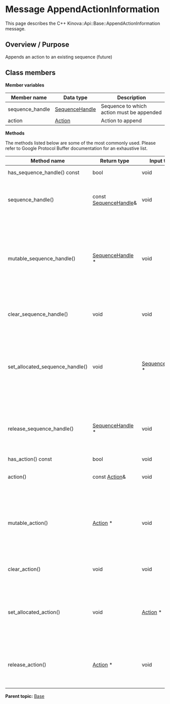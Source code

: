 # Message AppendActionInformation

This page describes the C++ Kinova::Api::Base::AppendActionInformation message.

## Overview / Purpose

Appends an action to an existing sequence \(future\)

## Class members

 **Member variables** 

|Member name|Data type|Description|
|-----------|---------|-----------|
|sequence\_handle| [SequenceHandle](msg_Base_SequenceHandle.md#)|Sequence to which action must be appended|
|action| [Action](msg_Base_Action.md#)|Action to append|

 **Methods** 

The methods listed below are some of the most commonly used. Please refer to Google Protocol Buffer documentation for an exhaustive list.

|Method name|Return type|Input type|Description|
|-----------|-----------|----------|-----------|
|has\_sequence\_handle\(\) const|bool|void|Returns true if sequence\_handle is set.|
|sequence\_handle\(\)|const [SequenceHandle](msg_Base_SequenceHandle.md#)&|void|Returns the current value of sequence\_handle. If sequence\_handle is not set, returns a [SequenceHandle](msg_Base_SequenceHandle.md#) with none of its fields set \(possibly sequence\_handle::default\_instance\(\)\).|
|mutable\_sequence\_handle\(\)| [SequenceHandle](msg_Base_SequenceHandle.md#) \*|void|Returns a pointer to the mutable [SequenceHandle](msg_Base_SequenceHandle.md#) object that stores the field's value. If the field was not set prior to the call, then the returned [SequenceHandle](msg_Base_SequenceHandle.md#) will have none of its fields set \(i.e. it will be identical to a newly-allocated [SequenceHandle](msg_Base_SequenceHandle.md#)\). After calling this, has\_sequence\_handle\(\) will return true and sequence\_handle\(\) will return a reference to the same instance of [SequenceHandle](msg_Base_SequenceHandle.md#).|
|clear\_sequence\_handle\(\)|void|void|Clears the value of the field. After calling this, has\_sequence\_handle\(\) will return false and sequence\_handle\(\) will return the default value.|
|set\_allocated\_sequence\_handle\(\)|void| [SequenceHandle](msg_Base_SequenceHandle.md#) \*|Sets the [SequenceHandle](msg_Base_SequenceHandle.md#) object to the field and frees the previous field value if it exists. If the [SequenceHandle](msg_Base_SequenceHandle.md#) pointer is not NULL, the message takes ownership of the allocated [SequenceHandle](msg_Base_SequenceHandle.md#) object and has\_ [SequenceHandle](msg_Base_SequenceHandle.md#)\(\) will return true. Otherwise, if the sequence\_handle is NULL, the behavior is the same as calling clear\_sequence\_handle\(\).|
|release\_sequence\_handle\(\)| [SequenceHandle](msg_Base_SequenceHandle.md#) \*|void|Releases the ownership of the field and returns the pointer of the [SequenceHandle](msg_Base_SequenceHandle.md#) object. After calling this, caller takes the ownership of the allocated [SequenceHandle](msg_Base_SequenceHandle.md#) object, has\_sequence\_handle\(\) will return false, and sequence\_handle\(\) will return the default value.|
|has\_action\(\) const|bool|void|Returns true if action is set.|
|action\(\)|const [Action](msg_Base_Action.md#)&|void|Returns the current value of action. If action is not set, returns a [Action](msg_Base_Action.md#) with none of its fields set \(possibly action::default\_instance\(\)\).|
|mutable\_action\(\)| [Action](msg_Base_Action.md#) \*|void|Returns a pointer to the mutable [Action](msg_Base_Action.md#) object that stores the field's value. If the field was not set prior to the call, then the returned [Action](msg_Base_Action.md#) will have none of its fields set \(i.e. it will be identical to a newly-allocated [Action](msg_Base_Action.md#)\). After calling this, has\_action\(\) will return true and action\(\) will return a reference to the same instance of [Action](msg_Base_Action.md#).|
|clear\_action\(\)|void|void|Clears the value of the field. After calling this, has\_action\(\) will return false and action\(\) will return the default value.|
|set\_allocated\_action\(\)|void| [Action](msg_Base_Action.md#) \*|Sets the [Action](msg_Base_Action.md#) object to the field and frees the previous field value if it exists. If the [Action](msg_Base_Action.md#) pointer is not NULL, the message takes ownership of the allocated [Action](msg_Base_Action.md#) object and has\_ [Action](msg_Base_Action.md#)\(\) will return true. Otherwise, if the action is NULL, the behavior is the same as calling clear\_action\(\).|
|release\_action\(\)| [Action](msg_Base_Action.md#) \*|void|Releases the ownership of the field and returns the pointer of the [Action](msg_Base_Action.md#) object. After calling this, caller takes the ownership of the allocated [Action](msg_Base_Action.md#) object, has\_action\(\) will return false, and action\(\) will return the default value.|

**Parent topic:** [Base](../references/summary_Base.md)

